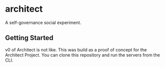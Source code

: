 # architect
A self-governance social experiment.

## Getting Started
v0 of Architect is not like. This was build as a proof of concept for the Architect Project. You
can clone this repository and run the servers from the CLI.

